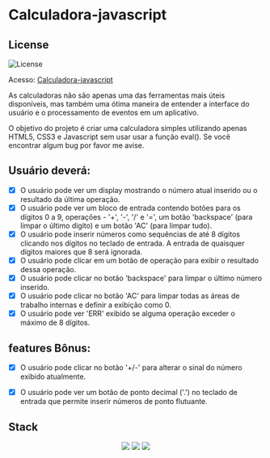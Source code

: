 # Calculadora-javascript

## License 
![License](https://img.shields.io/github/license/Bruno-rasq/Calculadora-javascript.svg)

<p>Acesso: <a href='https://simplecalculatorwithjavascript.netlify.app/' target='_blank'>Calculadora-javascript</a></p>
 

As calculadoras não são apenas uma das ferramentas mais úteis disponíveis, mas também uma ótima maneira de entender a interface do usuário e o processamento de eventos em um aplicativo.

O objetivo do projeto é criar uma calculadora simples utilizando apenas HTML5, CSS3 e Javascript sem usar usar a função eval(). Se você encontrar algum bug por favor me avise.


## Usuário deverá:

 - [x] O usuário pode ver um display mostrando o número atual inserido ou o resultado da última operação.
 - [x] O usuário pode ver um bloco de entrada contendo botões para os dígitos 0 a 9, operações - '+', '-', '/' e '=', um botão 'backspace' (para limpar o último digito) e um botão 'AC' (para limpar tudo).
 - [x] O usuário pode inserir números como sequências de até 8 dígitos clicando nos dígitos no teclado de entrada. A entrada de quaisquer dígitos maiores que 8 será ignorada.
 - [x] O usuário pode clicar em um botão de operação para exibir o resultado dessa operação.
 - [x] O usuário pode clicar no botão 'backspace' para limpar o último número inserido.
 - [x] O usuário pode clicar no botão 'AC' para limpar todas as áreas de trabalho internas e definir a exibição como 0.
 - [x] O usuário pode ver 'ERR' exibido se alguma operação exceder o máximo de 8 dígitos.

## features Bônus:

 - [x] O usuário pode clicar no botão '+/-' para alterar o sinal do número exibido atualmente.
 - [x] O usuário pode ver um botão de ponto decimal ('.') no teclado de entrada que permite inserir números de ponto flutuante.


## Stack

<div align='center'>
    <img src='https://img.shields.io/badge/JavaScript-F7DF1E?style=for-the-badge&logo=javascript&logoColor=black'></img>
    <img src='https://img.shields.io/badge/HTML5-E34F26?style=for-the-badge&logo=html5&logoColor=white'></img>
    <img src='https://img.shields.io/badge/CSS3-1572B6?style=for-the-badge&logo=css3&logoColor=white'></img>
</div>
